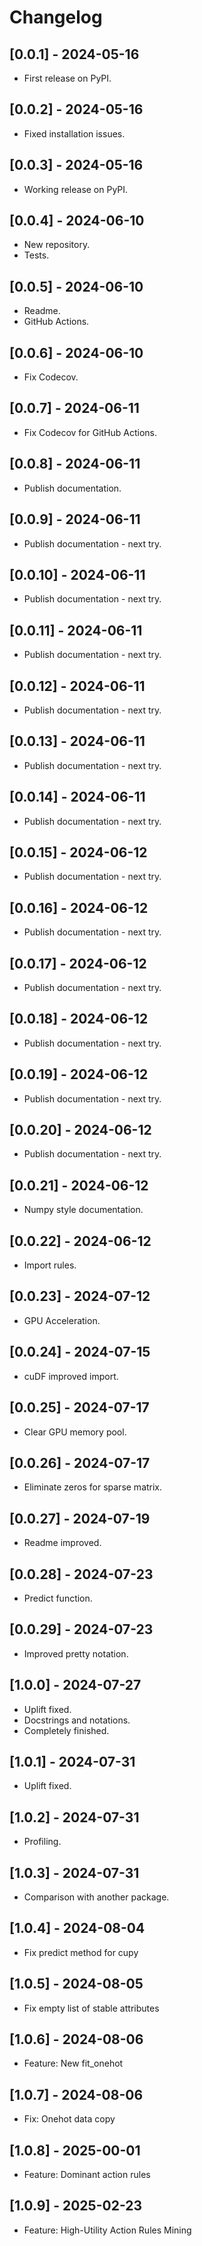 # Changelog

## [0.0.1] - 2024-05-16

* First release on PyPI.

## [0.0.2] - 2024-05-16

* Fixed installation issues.

## [0.0.3] - 2024-05-16

* Working release on PyPI.

## [0.0.4] - 2024-06-10

* New repository.
* Tests.

## [0.0.5] - 2024-06-10

* Readme.
* GitHub Actions.

## [0.0.6] - 2024-06-10

* Fix Codecov.

## [0.0.7] - 2024-06-11

* Fix Codecov for GitHub Actions.

## [0.0.8] - 2024-06-11

* Publish documentation.

## [0.0.9] - 2024-06-11

* Publish documentation - next try.

## [0.0.10] - 2024-06-11

* Publish documentation - next try.

## [0.0.11] - 2024-06-11

* Publish documentation - next try.

## [0.0.12] - 2024-06-11

* Publish documentation - next try.

## [0.0.13] - 2024-06-11

* Publish documentation - next try.

## [0.0.14] - 2024-06-11

* Publish documentation - next try.

## [0.0.15] - 2024-06-12

* Publish documentation - next try.

## [0.0.16] - 2024-06-12

* Publish documentation - next try.

## [0.0.17] - 2024-06-12

* Publish documentation - next try.

## [0.0.18] - 2024-06-12

* Publish documentation - next try.

## [0.0.19] - 2024-06-12

* Publish documentation - next try.

## [0.0.20] - 2024-06-12

* Publish documentation - next try.

## [0.0.21] - 2024-06-12

* Numpy style documentation.

## [0.0.22] - 2024-06-12

* Import rules.

## [0.0.23] - 2024-07-12

* GPU Acceleration.

## [0.0.24] - 2024-07-15

* cuDF improved import.

## [0.0.25] - 2024-07-17

* Clear GPU memory pool.

## [0.0.26] - 2024-07-17

* Eliminate zeros for sparse matrix.

## [0.0.27] - 2024-07-19

* Readme improved.

## [0.0.28] - 2024-07-23

* Predict function.

## [0.0.29] - 2024-07-23

* Improved pretty notation.

## [1.0.0] - 2024-07-27

* Uplift fixed.
* Docstrings and notations.
* Completely finished.

## [1.0.1] - 2024-07-31

* Uplift fixed.

## [1.0.2] - 2024-07-31

* Profiling.

## [1.0.3] - 2024-07-31

* Comparison with another package.

## [1.0.4] - 2024-08-04

* Fix predict method for cupy

## [1.0.5] - 2024-08-05

* Fix empty list of stable attributes

## [1.0.6] - 2024-08-06

* Feature: New fit_onehot

## [1.0.7] - 2024-08-06

* Fix: Onehot data copy

## [1.0.8] - 2025-00-01

* Feature: Dominant action rules

## [1.0.9] - 2025-02-23

* Feature: High-Utility Action Rules Mining
